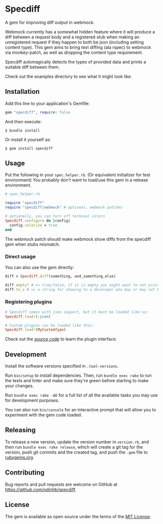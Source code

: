 # Specdiff

A gem for improving diff output in webmock.

Webmock currently has a somewhat hidden feature where it will produce a diff
between a request body and a registered stub when making an unregistered request
if they happen to both be json (including setting content type). This gem aims
to bring text diffing (ala rspec) to webmock via monkey-patch, as well as
dropping the content type requirement.

Specdiff automagically detects the types of provided data and prints a suitable
diff between them.

Check out the examples directory to see what it might look like.

## Installation

Add this line to your application's Gemfile:

```ruby
gem "specdiff", require: false
```

And then execute:

    $ bundle install

Or install it yourself as:

    $ gem install specdiff

## Usage

Put the following in your `spec_helper.rb`. (Or equivalent initializer
for test environment) You probably don't want to load/use this gem in a release
environment.

```rb
# spec_helper.rb

require "specdiff"
require "specdiff/webmock" # optional, webmock patches

# optionally, you can turn off terminal colors
Specdiff.configure do |config|
  config.colorize = true
end
```

The webmock patch should make webmock show diffs from the specdiff gem when
stubs mismatch.

### Direct usage

You can also use the gem directly:

```rb
diff = Specdiff.diff(something, and_something_else)

diff.empty? # => true/false, if it is empty you might want to not print the diff, it is probably useless
diff.to_s # => a string for showing to a developer who may or may not be scratching their head
```

### Registering plugins

```rb
# Specdiff comes with json support, but it must be loaded like so:
Specdiff.load!(:json)

# Custom plugins can be loaded like this:
Specdiff.load!(MyCustomType)
```

Check out the [source code](./lib/specdiff/plugins/json.rb) to learn the plugin interface.

## Development

Install the software versions specified in `.tool-versions`.

Run `bin/setup` to install dependencies. Then, run `bundle exec rake` to run the tests and linter and make sure they're green before starting to make your changes.

Run `bundle exec rake -AD` for a full list of all the available tasks you may use for development purposes.

You can also run `bin/console` for an interactive prompt that will allow you to experiment with the gem code loaded.

## Releasing

To release a new version, update the version number in `version.rb`, and then run `bundle exec rake release`, which will create a git tag for the version, push git commits and the created tag, and push the `.gem` file to [rubygems.org](https://rubygems.org).

## Contributing

Bug reports and pull requests are welcome on GitHub at https://github.com/odinhb/specdiff.

## License

The gem is available as open source under the terms of the [MIT License](https://opensource.org/licenses/MIT).

